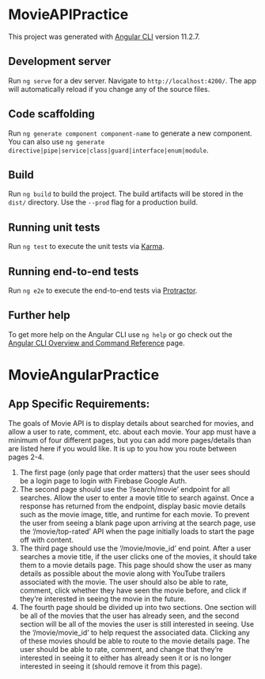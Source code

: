 # MovieAPIPractice

This project was generated with [Angular CLI](https://github.com/angular/angular-cli) version 11.2.7.

## Development server

Run `ng serve` for a dev server. Navigate to `http://localhost:4200/`. The app will automatically reload if you change any of the source files.

## Code scaffolding

Run `ng generate component component-name` to generate a new component. You can also use `ng generate directive|pipe|service|class|guard|interface|enum|module`.

## Build

Run `ng build` to build the project. The build artifacts will be stored in the `dist/` directory. Use the `--prod` flag for a production build.

## Running unit tests

Run `ng test` to execute the unit tests via [Karma](https://karma-runner.github.io).

## Running end-to-end tests

Run `ng e2e` to execute the end-to-end tests via [Protractor](http://www.protractortest.org/).

## Further help

To get more help on the Angular CLI use `ng help` or go check out the [Angular CLI Overview and Command Reference](https://angular.io/cli) page.

# MovieAngularPractice

## App Specific Requirements:

The goals of Movie API is to display details about searched for movies, and allow a user to rate, comment, etc. about each movie. Your app must have a minimum of four different pages, but you can add more pages/details than are listed here if you would like. It is up to you how you route between pages 2-4.

1. The first page (only page that order matters) that the user sees should be a login page to login with Firebase Google Auth.
2. The second page should use the ‘/search/movie’ endpoint for all searches. Allow the user to enter a movie title to search against. Once a response has returned from the endpoint, display basic movie details such as the movie image, title, and runtime for each movie. To prevent the user from seeing a blank page upon arriving at the search page, use the ‘/movie/top-rated’ API when the page initially loads to start the page off with content.
3. The third page should use the ‘/movie/movie_id’ end point. After a user searches a movie title, if the user clicks one of the movies, it should take them to a movie details page. This page should show the user as many details as possible about the movie along with YouTube trailers associated with the movie. The user should also be able to rate, comment, click whether they have seen the movie before, and click if they’re interested in seeing the movie in the future.
4. The fourth page should be divided up into two sections. One section will be all of the movies that the user has already seen, and the second section will be all of the movies the user is still interested in seeing. Use the ‘/movie/movie_id’ to help request the associated data. Clicking any of these movies should be able to route to the movie details page. The user should be able to rate, comment, and change that they’re interested in seeing it to either has already seen it or is no longer interested in seeing it (should remove it from this page).
